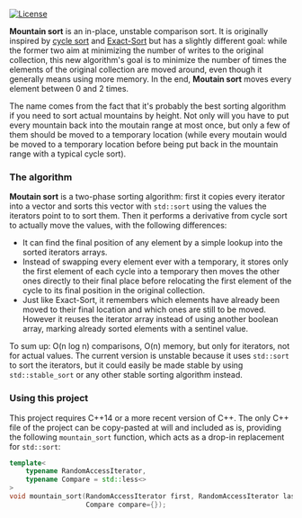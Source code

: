 [![License](http://img.shields.io/:license-mit-blue.svg)](http://doge.mit-license.org)

**Mountain sort** is an in-place, unstable comparison sort. It is originally inspired
by [cycle sort][1] and [Exact-Sort][2] but has a slightly different goal: while the
former two aim at minimizing the number of writes to the original collection, this
new algorithm's goal is to minimize the number of times the elements of the original
collection are moved around, even though it generally means using more memory. In
the end, **Moutain sort** moves every element between 0 and 2 times.

The name comes from the fact that it's probably the best sorting algorithm if you need
to sort actual mountains by height. Not only will you have to put every mountain back
into the moutain range at most once, but only a few of them should be moved to a
temporary location (while every moutain would be moved to a temporary location before
being put back in the mountain range with a typical cycle sort).

### The algorithm

**Moutain sort** is a two-phase sorting algorithm: first it copies every iterator
into a vector and sorts this vector with `std::sort` using the values the iterators
point to to sort them. Then it performs a derivative from cycle sort to actually
move the values, with the following differences:
* It can find the final position of any element by a simple lookup into the sorted
iterators arrays.
* Instead of swapping every element ever with a temporary, it stores only the first
element of each cycle into a temporary then moves the other ones directly to their
final place before relocating the first element of the cycle to its final position
in the original collection.
* Just like Exact-Sort, it remembers which elements have already been moved to their
final location and which ones are still to be moved. However it reuses the iterator
array instead of using another boolean array, marking already sorted elements with a
sentinel value.

To sum up: O(n log n) comparisons, O(n) memory, but only for iterators, not for
actual values. The current version is unstable because it uses `std::sort` to sort
the iterators, but it could easily be made stable by using `std::stable_sort` or
any other stable sorting algorithm instead.

### Using this project

This project requires C++14 or a more recent version of C++. The only C++ file of
the project can be copy-pasted at will and included as is, providing the following
`mountain_sort` function, which acts as a drop-in replacement for `std::sort`:

```cpp
template<
    typename RandomAccessIterator,
    typename Compare = std::less<>
>
void mountain_sort(RandomAccessIterator first, RandomAccessIterator last,
                   Compare compare={});
```


  [1]: https://en.wikipedia.org/wiki/Cycle_sort
  [2]: http://www.geocities.ws/p356spt/
